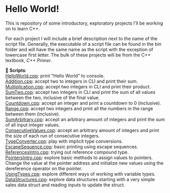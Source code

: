 # Hello World!
This is repository of some introductory, exploratory projects I'll be working on to learn C++.  

For each project I will include a brief description next to the name of the script file. Generally, the executable 
of a script file can be found in the bin folder and will have the same name as the script with the exception of lowercase first letter. 
The bulk of these projects will be from the C++ textbook, _C++ Primer_.  

📜 __Scripts__:  
[HelloWorld.cpp](https://github.com/MrYinsen/HelloWorld/blob/main/HelloWorld.cpp): print "Hello World" to console.  
[Addition.cpp](https://github.com/MrYinsen/HelloWorld/blob/main/Addition.cpp): accept two to integers in CLI and print their sum.  
[Multiplication.cpp](https://github.com/MrYinsen/HelloWorld/blob/main/scripts/Multiplication.cpp): accept two integers in CLI and print their product.  
[SumTwo.cpp](https://github.com/MrYinsen/HelloWorld/blob/main/scripts/SumTwo.cpp): accept two integers in CLI and print the sum of all values between the two, inclusive of the final value.  
[Countdown.cpp](https://github.com/MrYinsen/HelloWorld/blob/main/scripts/Countdown.cpp): accept an integer and print a countdown to 0 (inclusive).  
[Range.cpp](https://github.com/MrYinsen/HelloWorld/blob/main/scripts/Range.cpp): accept two integers and print all the numbers in the range between them (inclusive).  
[SumArbitrary.cpp](https://github.com/MrYinsen/HelloWorld/blob/main/scripts/SumArbitrary.cpp): accept an arbitrary amount of integers and print the sum of all input integer values.  
[ConsecutiveValues.cpp](https://github.com/MrYinsen/HelloWorld/blob/main/scripts/ConsecutiveValues.cpp): accept an arbitrary amount of integers and print the size of each run of consecutive integers.  
[TypeConverter.cpp](https://github.com/MrYinsen/HelloWorld/blob/main/scripts/TypeConversion.cpp): play with implicit type conversions.  
[EscapeSequence.cpp](https://github.com/MrYinsen/HelloWorld/blob/main/scripts/EscapeSequence.cpp): basic printing using escape sequences.  
[ReferencesIntro.cpp](https://github.com/MrYinsen/HelloWorld/blob/main/scripts/ReferencesIntro.cpp): trying out reference compound type.  
[PointersIntro.cpp](https://github.com/MrYinsen/HelloWorld/blob/main/scripts/PointersIntro.cpp): explore basic methods to assign values to pointers. Change the value at the pointer address and initialize new values using the dereference operator on the pointer.  
[UsingTypes.cpp](https://github.com/MrYinsen/HelloWorld/blob/main/scripts/UsingTypes.cpp): explore different ways of working with variable types.
[DataStructures.cpp](https://github.com/MrYinsen/HelloWorld/tree/main/scripts/DataStructures): explore data structures starting with a very simple sales data struct and reading inputs to update the struct.